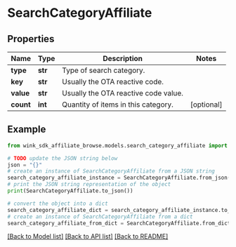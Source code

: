 # SearchCategoryAffiliate


## Properties

Name | Type | Description | Notes
------------ | ------------- | ------------- | -------------
**type** | **str** | Type of search category. | 
**key** | **str** | Usually the OTA reactive code. | 
**value** | **str** | Usually the OTA reactive code value. | 
**count** | **int** | Quantity of items in this category. | [optional] 

## Example

```python
from wink_sdk_affiliate_browse.models.search_category_affiliate import SearchCategoryAffiliate

# TODO update the JSON string below
json = "{}"
# create an instance of SearchCategoryAffiliate from a JSON string
search_category_affiliate_instance = SearchCategoryAffiliate.from_json(json)
# print the JSON string representation of the object
print(SearchCategoryAffiliate.to_json())

# convert the object into a dict
search_category_affiliate_dict = search_category_affiliate_instance.to_dict()
# create an instance of SearchCategoryAffiliate from a dict
search_category_affiliate_from_dict = SearchCategoryAffiliate.from_dict(search_category_affiliate_dict)
```
[[Back to Model list]](../README.md#documentation-for-models) [[Back to API list]](../README.md#documentation-for-api-endpoints) [[Back to README]](../README.md)


